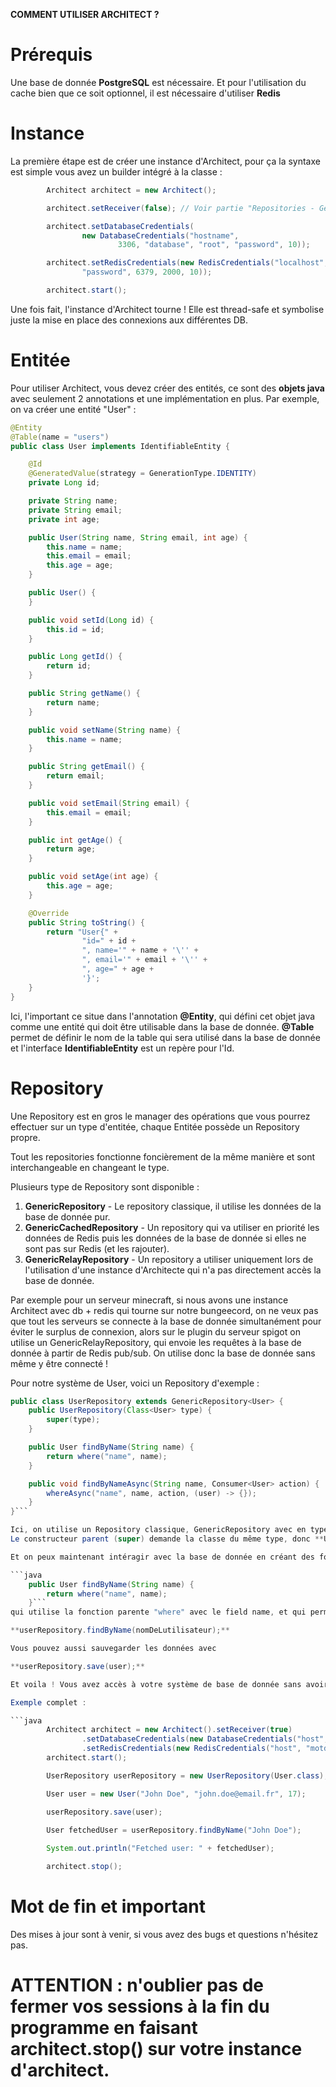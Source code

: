 **COMMENT UTILISER ARCHITECT ?**

# **Prérequis**

Une base de donnée **PostgreSQL** est nécessaire. Et pour l'utilisation du cache bien que ce soit optionnel, il est nécessaire d'utiliser **Redis**

# **Instance**
La première étape est de créer une instance d'Architect, pour ça la syntaxe est simple vous avez un builder intégré à la classe :

```java
        Architect architect = new Architect();

        architect.setReceiver(false); // Voir partie "Repositories - GenericRelayRepository"

        architect.setDatabaseCredentials(
                new DatabaseCredentials("hostname",
                        3306, "database", "root", "password", 10));

        architect.setRedisCredentials(new RedisCredentials("localhost",
                "password", 6379, 2000, 10));

        architect.start();
```

Une fois fait, l'instance d'Architect tourne ! Elle est thread-safe et symbolise juste la mise en place des connexions aux différentes DB.

# **Entitée**

Pour utiliser Architect, vous devez créer des entités, ce sont des **objets java** avec seulement 2 annotations et une implémentation en plus.
Par exemple, on va créer une entité "User" :


```java
@Entity
@Table(name = "users")
public class User implements IdentifiableEntity {

    @Id
    @GeneratedValue(strategy = GenerationType.IDENTITY)
    private Long id;

    private String name;
    private String email;
    private int age;

    public User(String name, String email, int age) {
        this.name = name;
        this.email = email;
        this.age = age;
    }

    public User() {
    }

    public void setId(Long id) {
        this.id = id;
    }

    public Long getId() {
        return id;
    }

    public String getName() {
        return name;
    }

    public void setName(String name) {
        this.name = name;
    }

    public String getEmail() {
        return email;
    }

    public void setEmail(String email) {
        this.email = email;
    }

    public int getAge() {
        return age;
    }

    public void setAge(int age) {
        this.age = age;
    }

    @Override
    public String toString() {
        return "User{" +
                "id=" + id +
                ", name='" + name + '\'' +
                ", email='" + email + '\'' +
                ", age=" + age +
                '}';
    }
}
```

Ici, l'important ce situe dans l'annotation **@Entity**, qui défini cet objet java comme une entité qui doit être utilisable dans la base de donnée.
**@Table** permet de définir le nom de la table qui sera utilisé dans la base de donnée et l'interface **IdentifiableEntity** est un repère pour l'Id.

# **Repository**
Une Repository est en gros le manager des opérations que vous pourrez effectuer sur un type d'entitée, chaque Entitée possède un Repository propre.

Tout les repositories fonctionne foncièrement de la même manière et sont interchangeable en changeant le type.

Plusieurs type de Repository sont disponible :

1. **GenericRepository** - Le repository classique, il utilise les données de la base de donnée pur.
2. **GenericCachedRepository** - Un repository qui va utiliser en priorité les données de Redis puis les données de la base de donnée si elles ne sont pas sur Redis (et les rajouter).
3. **GenericRelayRepository** - Un repository a utiliser uniquement lors de l'utilisation d'une instance d'Architecte qui n'a pas directement accès la base de donnée.

Par exemple pour un serveur minecraft, si nous avons une instance Architect avec db + redis qui tourne sur notre bungeecord, on ne veux pas que tout les serveurs se connecte à la base de donnée simultanément pour éviter le surplus de connexion, alors sur le plugin du serveur spigot on utilise un GenericRelayRepository, qui envoie les requêtes à la base de donnée à partir de Redis pub/sub.
On utilise donc la base de donnée sans même y être connecté !

Pour notre système de User, voici un Repository d'exemple :

```java
public class UserRepository extends GenericRepository<User> {
    public UserRepository(Class<User> type) {
        super(type);
    }

    public User findByName(String name) {
        return where("name", name);
    }

    public void findByNameAsync(String name, Consumer<User> action) {
        whereAsync("name", name, action, (user) -> {});
    }
}```

Ici, on utilise un Repository classique, GenericRepository avec en type **User**.
Le constructeur parent (super) demande la classe du même type, donc **User.class**

Et on peux maintenant intéragir avec la base de donnée en créant des fonctions utiles, par exemple :

```java
    public User findByName(String name) {
        return where("name", name);
    }```
qui utilise la fonction parente "where" avec le field name, et qui permet au final d'utiliser :

**userRepository.findByName(nomDeLutilisateur);**

Vous pouvez aussi sauvegarder les données avec

**userRepository.save(user);**

Et voila ! Vous avez accès à votre système de base de donnée sans avoir à créer de table, ou d'utilitaire sql particulier, ici tout est géré par les fonctions parents.

Exemple complet :

```java
        Architect architect = new Architect().setReceiver(true)
                .setDatabaseCredentials(new DatabaseCredentials("host", 5432, "db", "user", "motdepasse", 10))
                .setRedisCredentials(new RedisCredentials("host", "motdepasse", 6379, 1000, 10));
        architect.start();

        UserRepository userRepository = new UserRepository(User.class);

        User user = new User("John Doe", "john.doe@email.fr", 17);

        userRepository.save(user);

        User fetchedUser = userRepository.findByName("John Doe");
        
        System.out.println("Fetched user: " + fetchedUser);

        architect.stop();
```

# **Mot de fin et important**

Des mises à jour sont à venir, si vous avez des bugs et questions n'hésitez pas.

# **ATTENTION :** n'oublier pas de fermer vos sessions à la fin du programme en faisant architect.stop() sur votre instance d'architect.
